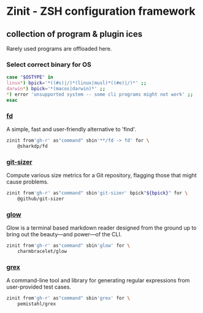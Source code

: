# Zinit - ZSH configuration framework

## collection of program & plugin ices

Rarely used programs are offloaded here.

### Select correct binary for OS

```bash
case "$OSTYPE" in
linux*) bpick='*((#s)|/)*(linux|musl)*((#e)|/)*' ;;
darwin*) bpick='*(macos|darwin)*' ;;
*) error 'unsupported system -- some cli programs might not work' ;;
esac
```

### [fd](https://github.com/sharkdp/fd)

A simple, fast and user-friendly alternative to 'find'.

```bash
zinit from'gh-r' as"command" sbin'**/fd -> fd' for \
	@sharkdp/fd
```

### [git-sizer](https://github.com/github/git-sizer)

Compute various size metrics for a Git repository, flagging those that might
cause problems.

```bash
zinit from'gh-r' as"command" sbin'git-sizer' bpick"${bpick}" for \
	@github/git-sizer
```

### [glow](https://github.com/charmbracelet/glow)

Glow is a terminal based markdown reader designed from the ground up to bring
out the beauty—and power—of the CLI.

```bash
zinit from'gh-r' as"command" sbin'glow' for \
	charmbracelet/glow
```

### [grex](https://github.com/pemistahl/grex)

A command-line tool and library for generating regular expressions from
user-provided test cases.

```bash
zinit from'gh-r' as"command" sbin'grex' for \
	pemistahl/grex
```
